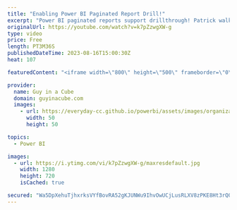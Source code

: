 ```yaml
---
title: "Enabling Power BI Paginated Report Drill!"
excerpt: "Power BI paginated reports support drillthrough! Patrick walks you through how to configure the reports within Report Builder to get them working.  Drillthrough reports in a paginated report (Power BI Report Builder) https://learn.microsoft.com/power-bi/paginated-reports/report-design/drillthrough-reports-report-builder"
originalUrl: https://youtube.com/watch?v=k7pZzwgXW-g
type: video
price: Free
length: PT3M36S
publishedDateTime: 2023-08-16T15:00:30Z
heat: 107

featuredContent: "<iframe width=\"800\" height=\"500\" frameborder=\"0\" src=\"https://www.youtube.com/embed/k7pZzwgXW-g\" allow=\"accelerometer; autoplay; encrypted-media; gyroscope; picture-in-picture\" allowfullscreen></iframe>"

provider:
  name: Guy in a Cube
  domain: guyinacube.com
  images:
    - url: https://everyday-cc.github.io/powerbi/assets/images/organizations/guyinacube.com-50x50.jpg
      width: 50
      height: 50

topics:
  - Power BI

images:
  - url: https://i.ytimg.com/vi/k7pZzwgXW-g/maxresdefault.jpg
    width: 1280
    height: 720
    isCached: true

secured: "Wa5DpXehuTjhxrksVYfBovRA52gKJUNWu9IhvOwUCjLusRLXV8zPKE8Ht3rQ0qjaf2oZIFX3BvH683sjV0LQbSfS9TIjLfJbh+043oP9BPGgMvSdMIIbLLmY2z+zL6+e+oX30boOwAbzAxt6cQTO/ES+nOJBURoxCWxMfafhJa3hpN1P/V2xvx516G2wH4tJYMpsK93KaQ9VbEtIQJJiYOK7L+LwlIV6uRM/FcMbpsLXZCDcRW85SQp8Zh8xwjk24LudR7bpKQkQyHn35aasaSOlTNCaocl1Pg2R1d8YjqH0lZFZ+xp2HvwlZZg5szEmkdvmHtfyg7EGCvq9Pvl3sEF5fCx1hjyOACGHeTwCERVOiUc7J442aqRctBHUTUQd33/jx9K3ycmnCkQvCZou2OtpiwyYfqCRWaOworwZMKg=;bKDCL+2PccE/E+hv6YgijQ=="
---
```


